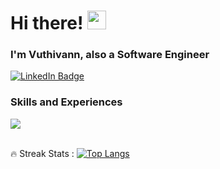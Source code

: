 <div>
  <h1>Hi there! <img src="https://media.giphy.com/media/hvRJCLFzcasrR4ia7z/giphy.gif" width="30px"/>
</h1>
  <h3>I'm Vuthivann, also a Software Engineer</h3>
</div>
<div id="badges">
  <a href="https://www.linkedin.com/in/yong-vuthivann-033966149/">
    <img src="https://img.shields.io/badge/LinkedIn-blue?style=for-the-badge&logo=linkedin&logoColor=white" alt="LinkedIn Badge"/>
  </a><br/>
</div>
<div>
  <h3>Skills and Experiences</h3>
  <img src="https://skillicons.dev/icons?i=js,ts,python,nodejs,nestjs,react,nextjs,vue,astro,threejs,tailwindcss,sass,docker,kubernetes,postgres,mysql,mongodb" />
</div>&nbsp;


:fire: Streak Stats :
[![Top Langs](https://github-readme-stats.vercel.app/api/top-langs/?username=yongvuthivann&layout=compact&theme=vision-friendly-dark)](https://github.com/anuraghazra/github-readme-stats)











